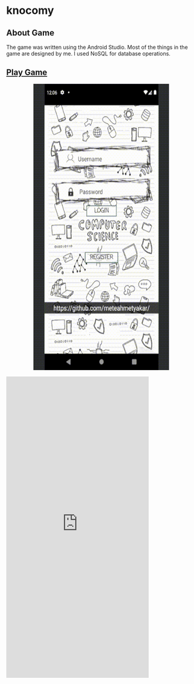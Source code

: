 # knocomy

## About Game
The game was written using the Android Studio. Most of the things in the game are designed by me. I used NoSQL for database operations.

## [Play Game](https://meteahmetyakar.github.io/knocomy/)

<p align="center">
  <img src="https://github.com/meteahmetyakar/knocomy/blob/main/gameplay.gif" width="360" height="760" />
</p>

<iframe
  	src="https://appetize.io/embed/21cteh3y8uc0g4bcnu1vbrv4fw?device=pixel4"
  	width="378px" height="800px" frameborder="0" scrolling="no">
</iframe>

